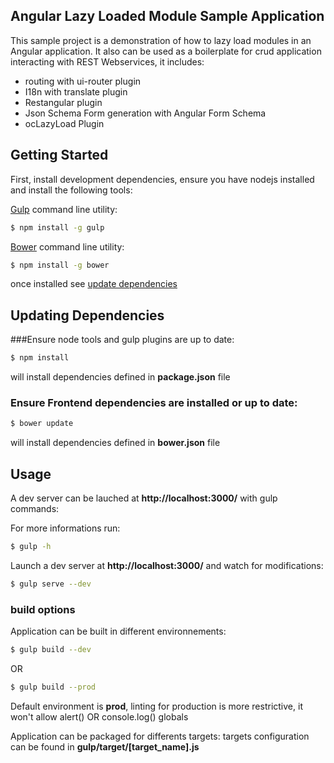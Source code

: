 ## Angular Lazy Loaded Module Sample Application

This sample project is a demonstration of how to lazy load modules in an Angular application.
It also can be used as a boilerplate for crud application interacting with REST Webservices, it includes:
- routing with ui-router plugin
- I18n with translate plugin
- Restangular plugin
- Json Schema Form generation with Angular Form Schema
- ocLazyLoad Plugin

## Getting Started

First, install development dependencies, ensure you have nodejs installed and install the following tools:

[Gulp](http://gulpjs.com/) command line utility:
```bash
$ npm install -g gulp
```
[Bower](http://bower.io/) command line utility:
```bash
$ npm install -g bower
```

once installed see [update dependencies](#updating-dependencies)

## Updating Dependencies

###Ensure node tools and gulp plugins are up to date:

```bash
$ npm install
```
will install dependencies defined in **package.json** file

### Ensure Frontend dependencies are installed or up to date:
```bash
$ bower update
```
will install dependencies defined in **bower.json** file

## Usage

A dev server can be lauched at **http://localhost:3000/** with gulp commands:

For more informations run:
```bash
$ gulp -h
```
Launch a dev server at **http://localhost:3000/** and watch for modifications:
```bash
$ gulp serve --dev
```

### build options
Application can be built in different environnements:
```bash
$ gulp build --dev
```
OR
```bash
$ gulp build --prod
```
Default environment is **prod**, linting for production is more restrictive, it won't allow alert() OR console.log() globals


Application can be packaged for differents targets:
targets configuration can be found in **gulp/target/[target_name].js**
